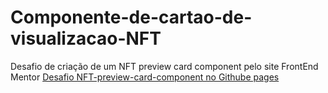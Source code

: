 # Componente-de-cartao-de-visualizacao-NFT
 Desafio de criação de um NFT preview card component pelo site FrontEnd Mentor
 <a href="https://joaoover.github.io/Componente-de-cartao-de-visualizacao-NFT/nft.html">Desafio NFT-preview-card-component no Githube pages</a>
